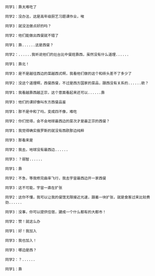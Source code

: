     同学1：靠太难吃了
    
    同学2：没办法，这是高年级厨艺习题课作业，唉

    同学3：就没法做点好的吗？
    
    同学2：他们能做出西餐就不错了
    
    同学1：靠......这是西餐？
    
    同学2：......我听说他们的灶台比中餐班靠西，虽然没有什么道理......
    
    同学1：靠北！
    
    同学3：是不是越往西边的菜越西式啊，我看他们做的这个和砖头差不了多少了
    
    同学2：没这个道理啊，西餐西餐，不过是西方国家的菜品，跟西没有关系的......欸？
    
    同学1：我看越靠西越正宗，这个意面看起来还可以......靠
    
    同学3：他们的课好像叫东方西餐品鉴
    
    同学1：那不是中和了吗，变成四不像，难吃
    
    同学2：你们觉得，会不会地球最西边的菜次才是最正宗的西餐？
    
    同学1：我觉得确实俄罗斯的就没有西欧那边纯粹
    
    同学3：那看来是
    
    同学2：我去，地球没有最西边......
    
    同学3：？弱智......
    
    同学1：靠
    
    同学2：不急，等我修完曲率飞行，我去宇宙最西边开一家西餐
    
    同学3：这不可能，宇宙一直在扩张
    
    同学2：这你不懂，我可以让我的餐馆无限接近光速，跟着一块扩张，就是食客过来比较费劲......
    
    同学3：没事，你可以提供住宿，建成一个什么都有的大都市！
    
    同学2：赞！就这么办
    
    同学1：好！我加入
    
    同学3：我也加入！
    
    同学3：哪边是西？
    
    同学2：？......
    
    同学1：靠



